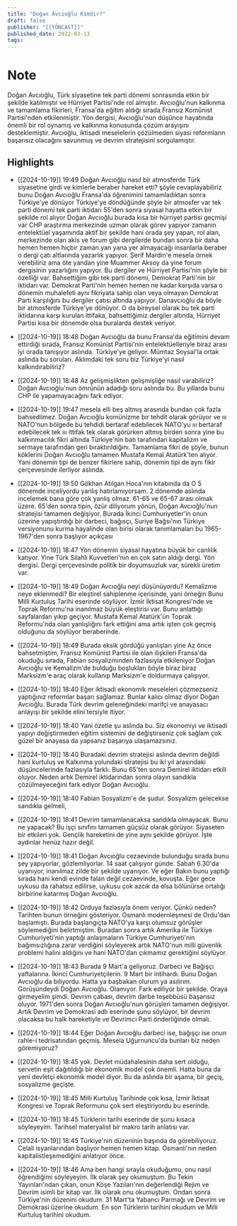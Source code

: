 ```yaml
---
title: "Doğan Avcıoğlu Kimdir?"
draft: false
publisher: "[[YÖNCAST]]"
published_date: 2022-03-13
tags:
---
```

# Note
 Doğan Avcıoğlu, Türk siyasetine tek parti dönemi sonrasında etkin bir şekilde katılmıştır ve Hürriyet Partisi'nde rol almıştır.
Avcıoğlu'nun kalkınma ve tamamlama fikirleri, Fransa'da eğitim aldığı sırada Fransız Komünist Partisi'nden etkilenmiştir.
Yön dergisi, Avcıoğlu'nun düşünce hayatında önemli bir rol oynamış ve kalkınma konusunda çözüm arayışını desteklemiştir.
Avcıoğlu, iktisadi meselelerin çözülmeden siyasi reformların başarısız olacağını savunmuş ve devrim stratejisini sorgulamıştır.


## Highlights
* [[2024-10-19]] 19:49  Doğan Avcıoğlu nasıl bir atmosferde Türk siyasetine girdi ve kimlerle beraber hareket etti? şöyle cevaplayabiliriz bunu Doğan Avcıoğlu Fransa'da öğrenimini tamamladıktan sonra Türkiye'ye dönüyor Türkiye'ye döndüğünde şöyle bir atmosfer var tek parti dönemi tek parti iktidarı 55'den sonra siyasal hayatta etkin bir şekilde rol alıyor Doğan Avcıoğlu burada kısa bir hürriyet partisi geçmişi var CHP araştırma merkezinde uzman olarak görev yapıyor zamanın entelektüel yaşamında aktif bir şekilde hani orada şey yapan, rol alan, merkezinde olan akis ve forum gibi dergilerde bundan sonra bir daha hemen hemen hiçbir zaman yan yana yer almayacağı insanlarla beraber o dergi çatı altlarında yazarlık yapıyor. Şerif Mardin'e mesela örnek verebiliriz ama öte yandan yine Muammer Aksoy da yine forum dergisinin yazarlığını yapıyor. Bu dergiler ve Hürriyet Partisi'nin şöyle bir özelliği var. Bahsettiğim gibi tek parti dönemi, Demokrat Parti'nin bir iktidarı var. Demokrat Parti'nin hemen hemen ne kadar karşıda varsa o dönemin muhalefeti aynı fikriyata sahip olan veya olmayan Demokrat Parti karşılığını bu dergiler çatısı altında yapıyor. Danavcıoğlu da böyle bir atmosferde Türkiye'ye dönüyor. O da bireysel olarak bu tek parti iktidarına karşı kurulan ittifaka, bahsettiğimiz dergiler altında, Hürriyet Partisi kısa bir dönemde olsa buralarda destek veriyor.

* [[2024-10-19]] 18:48  Doğan Avcıoğlu da bunu Fransa'da eğitimini devam ettirdiği sırada, Fransız Komünist Partisi'nin entelektüelleriyle biraz arası iyi orada tanışıyor aslında. Türkiye'ye geliyor. Mümtaz Soysal'la ortak aslında bu soruları. Aklımdaki tek soru biz Türkiye'yi nasıl kalkındırabiliriz?

* [[2024-10-19]] 18:48  Az gelişmişlikten gelişmişliğe nasıl varabiliriz? Doğan Avcıoğlu'nun ömrünün adadığı soru aslında bu. Bu yıllarda bunu CHP ile yapamayacağını fark ediyor.

* [[2024-10-19]] 19:47  mesela elli beş altmış arasında bundan çok fazla bahsedilmez. Doğan Avcıoğlu komünizme bir tehdit olarak görüyor ve ııı NATO'nun bölgede bu tehdidi bertaraf edebilecek NATO'yu ııı bertaraf edebilecek tek ııı ittifak tek olarak görürken altmış birden sonra yine bu kalkınmacılık fikri altında Türkiye'nin batı tarafından kapitalizm ve sermaye tarafından geri bıraktırıldığını. Tamamlama fikri de şöyle, bunun köklerini Doğan Avcıoğlu tamamen Mustafa Kemal Atatürk'ten alıyor. Yani dönemin tipi de benzer fikirlere sahip, dönemin tipi de aynı fikir çerçevesinde ilerliyor aslında.

* [[2024-10-19]] 19:50  Gökhan Atılgan Hoca'nın kitabında da O 5 dönemde inceliyordu yanlış hatırlamıyorsam. 2 dönemde aslında incelemek bana göre çok yanlış olmaz. 61-65 ve 65-67 arası olmak üzere. 65'den sonra tipin, özür diliyorum yönün, Doğan Avcıoğlu'nun stratejisi tamamen değişiyor. Burada İkinci Cumhuriyetler'in onun üzerine yapıştırdığı bir darbeci, bağısçı, Suriye Bağsı'nın Türkiye versiyonunu kurma hayalinde olan birisi olarak tanımlamaları bu 1965-1967'den sonra başlıyor açıkçası

* [[2024-10-19]] 18:47  Yön dönemin siyasal hayatına büyük bir canlılık katıyor. Yine Türk Silahlı Kuvvetleri'nin en çok satın aldığı dergi. Yön dergisi. Dergi çerçevesinde politik bir doyumsuzluk var, sürekli üretim var.

* [[2024-10-19]] 18:49  Doğan Avcıoğlu neyi düşünüyordu? Kemalizme neye eklenmedi? Bir eleştirel sahiplenme içerisinde, yani örneğin Bunu Milli Kurtuluş Tarihi eserinde söylüyor. İzmir İktisat Kongresi'nde ve Toprak Reformu'na inanılmaz büyük eleştirisi var. Bunu anlattığı sayfalardan yıkıp geçiyor. Mustafa Kemal Atatürk'ün Toprak Reformu'nda olan yanlışlığını fark ettiğini ama artık işten çok geçmiş olduğunu da söylüyor beraberinde.

* [[2024-10-19]] 18:49  Burada eksik gördüğü yanlışları yine Az önce bahsetmiştim, Fransız Komünist Partisi ile olan ilişkileri Fransa'da okuduğu sırada, Fabian sosyalizminden fazlasıyla etkileniyor Doğan Avcıoğlu ve Kemalizm'de bulduğu boşlukları böyle biraz biraz Marksizm'e araç olarak kullanıp Marksizm'e doldurmaya çalışıyor.

* [[2024-10-19]] 18:40  Eğer iktisadi ekonomik meseleleri çözmezseniz yaptığınız reformlar başarı sağlamaz. Bunlar kalıcı olmaz diyor Doğan Avcıoğlu. Burada Türk devrim geleneğindeki marifçi ve anayasacı anlayışı bir şekilde elini tersiyle itiyor.

* [[2024-10-19]] 18:40  Yani özetle şu aslında bu. Siz ekonomiyi ve iktisadi yapıyı değiştirmeden eğitim sistemini de değiştirseniz çok sağlam çok güzel bir anayasa da yapsanız başarıya ulaşamazsınız.

* [[2024-10-19]] 18:40  Buradaki devrim stratejisi aslında devrim değildi hani kurtuluş ve Kalkınma yolundaki stratejisi bu iki yıl arasındaki düşüncelerinde fazlasıyla farklı. Bunu 65'ten sonra Demirel iktidarı etkili oluyor. Neden artık Demirel iktidarından sonra olayın sandıkla çözülmeyeceğini fark ediyor Doğan Avcıoğlu.

* [[2024-10-19]] 18:40  Fabian Sosyalizm'e de şudur. Sosyalizm gelecekse sandıkla gelmeli,

* [[2024-10-19]] 18:41  Devrim tamamlanacaksa sandıkla olmayacak. Bunu ne yapacak? Bu işçi sınıfını tamamen güçsüz olarak görüyor. Siyaseten bir etkileri yok. Gençlik hareketini de yine aynı şekilde görüyor. İşte aydınlar henüz hazır değil.

* [[2024-10-19]] 18:41  Doğan Avcıoğlu cezaevinde bulunduğu sırada bunu şey yapıyorlar, gözlemliyorlar. 14 saat çalışıyor günde. Sabah 6.30'da uyanıyor, inanılmaz zilde bir şekilde uyanıyor. Ve eğer Bakın bunu yaptığı sırada hani kendi evinde falan değil cezaevinde, kovuşta. Eğer gece uykusu da rahatsız edilirse, uykusu çok azcık da olsa bölünürse ortalığı birbirine katarmış Doğan Avcıoğlu.

* [[2024-10-19]] 18:42  Orduya fazlasıyla önem veriyor. Çünkü neden? Tarihten bunun örneğini gösteriyor. Osmanlı modernleşmesi de Ordu'dan başlamıştı. Burada başlangıçta NATO'ya karşı olumsuz görüşler söylemediğini belirtmiştim. Buradan sonra artık Amerika ile Türkiye Cumhuriyeti'nin yaptığı anlaşmaların Türkiye Cumhuriyeti'nin bağımsızlığına zarar verdiğini söyleyerek artık NATO'nun milli güvenlik problemi halini aldığını ve hani NATO'dan çıkmamız gerektiğini söylüyor.

* [[2024-10-19]] 18:43  Burada 9 Mart'a geliyoruz. Darbeci ve Bağışçı yaftalarına. İkinci Cumhuriyetçilerin. 9 Mart bir intihardı. Bunu Doğan Avcıoğlu da biliyordu. Hatta ya başbakan olurum ya asılırım. Görüşündeydi Doğan Avcıoğlu. Olamıyor. Fark ediliyor bir şekilde. Oraya girmeyelim şimdi. Devrim çabası, devrim darbe teşebbüsü başarısız oluyor. 1971'den sonra Doğan Avcıoğlu'nun görüşleri tamamen değişiyor. Artık Devrim ve Demokrasi adlı eserinde şunu söylüyor, bir devrim olacaksa bu halk hareketiyle ve Devrimci Parti önderliğinde olmalı.

* [[2024-10-19]] 18:44  Eğer Doğan Avcıoğlu darbeci ise, bağışçı ise onun rahle-i tedrisatından geçmiş. Mesela Uğurnuncu'da bunları biz neden göremiyoruz?

* [[2024-10-19]] 18:45  yok. Devlet müdahalesinin daha sert olduğu, servetin eşit dağıtıldığı bir ekonomik model çok önemli. Hatta buna da yeni devletçi ekonomik model diyor. Bu da aslında bir aşama, bir geçiş, sosyalizme geçişte.

* [[2024-10-19]] 18:45  Milli Kurtuluş Tarihinde çok kısa, İzmir İktisat Kongresi ve Toprak Reformunu çok sert eleştiriyordu bu eserinde.

* [[2024-10-19]] 18:45  Türklerin tarihi eserinde de şunu kısaca söyleyeyim. Tarihsel materyalist bir makro tarih anlatısı var.

* [[2024-10-19]] 18:45  Türkiye'nin düzeninin başında da görebiliyoruz. Celali isyanlarından başlıyor hemen hemen kitap. Osmanlı'nın neden kapitalistleşemediğini anlatıyor önce.

* [[2024-10-19]] 18:46  Ama ben hangi sırayla okuduğumu, onu nasıl öğrendiğimi söyleyeyim. İlk olarak şey okumuştum. Bu Tekin Yayınları'ndan çıkan, onun Köşe Yazıları'nın değerlendiği Rejim ve Devrim isimli bir kitap var. İlk olarak onu okumuştum. Ondan sonra Türkiye'nin düzenini okudum. 31 Mart'ta Yabancı Parmağı ve Devrim ve Demokrasi üzerine okudum. En son Türklerin tarihini okudum ve Milli Kurtuluş tarihini okudum.

